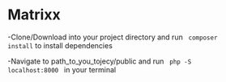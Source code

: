 # Matrixx

-Clone/Download into your project directory and run <code> composer install</code> to install dependencies

-Navigate to path_to_you_tojecy/public and run <code> php -S localhost:8000 </code> in your terminal


